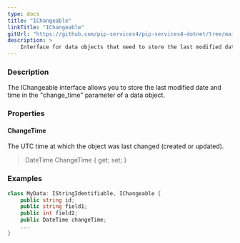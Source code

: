 ```yaml
---
type: docs
title: "IChangeable"
linkTitle: "IChangeable"
gitUrl: "https://github.com/pip-services4/pip-services4-dotnet/tree/main/pip-services4-data-dotnet"
description: > 
    Interface for data objects that need to store the last modified date and time.
---
```


### Description

The IChangeable interface allows you to store the last modified date and time in the "change_time" parameter of a data object.

### Properties


#### ChangeTime
The UTC time at which the object was last changed (created or updated).
> DateTime ChangeTime { get; set; }


### Examples
```cs
class MyData: IStringIdentifiable, IChangeable {
    public string id;
    public string field1;
    public int field2;
    public DateTime changeTime;
    ...
}
```



